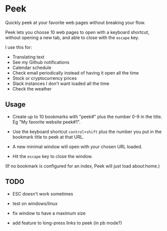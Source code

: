 # Peek

Quickly peek at your favorite web pages without breaking your flow.

Peek lets you choose 10 web pages to open with a keyboard shortcut, without opening a new tab, and able to close with the `escape` key.

I use this for:

* Translating text
* See my Github notifications
* Calendar schedule
* Check email periodically instead of having it open all the time
* Stock or cryptocurrency prices
* Slack instances I don't want loaded all the time
* Check the weather

## Usage

* Create up to 10 bookmarks with "peek#" plus the number 0-9 in the title. Eg "My favorite website peek#1".

* Use the keyboard shortcut `control+shift` plus the number you put in the bookmark title to peek at that URL.

* A new minimal window will open with your chosen URL loaded.

* Hit the `escape` key to close the window.

(If no bookmark is configured for an index, Peek will just load about:home.) 

## TODO

* ESC doesn't work sometimes

* test on windows/linux

* fix window to have a maximum size

* add feature to long-press links to peek (in pb mode?)

